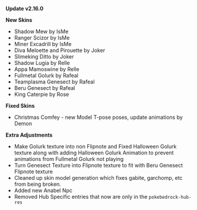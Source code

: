**Update v2.16.0**

**New Skins**

- Shadow Mew by IsMe
- Ranger Scizor by IsMe
- Miner Excadrill by IsMe
- Diva Meloette and Pirouette by Joker
- Slimeking Ditto by Joker
- Shadow Lugia by Relle
- Appa Mamoswine by Relle
- Fullmetal Golurk by Rafeal
- Teamplasma Genesect by Rafeal
- Beru Genesect by Rafeal
- King Caterpie by Rose

**Fixed Skins**

- Christmas Comfey - new Model T-pose poses, update animations by Demon

**Extra Adjustments**

- Make Golurk texture into non Flipnote and Fixed Halloween Golurk texture along with adding Halloween Golurk Animation to prevent animations from Fullmetal Golurk not playing
- Turn Genesect Texture into Flipnote texture to fit with Beru Genesect Flipnote texture
- Cleaned up skin model generation which fixes gabite, garchomp, etc from being broken.
- Added new Anabel Npc
- Removed Hub Specific entries that now are only in the `pokebedrock-hub-res`
